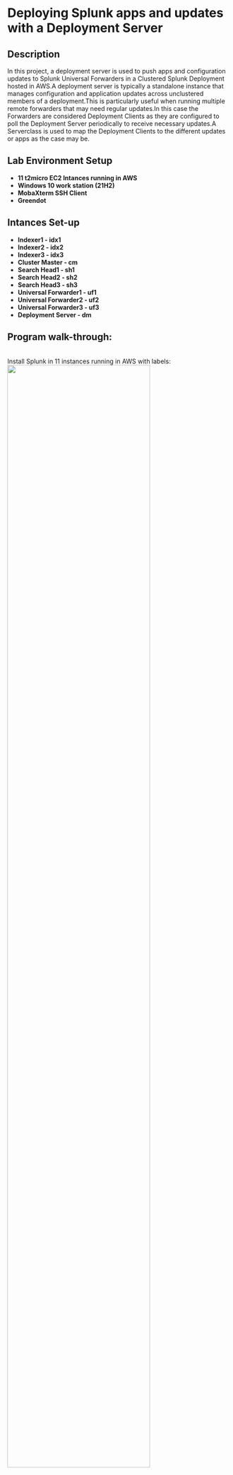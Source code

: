 <h1>Deploying Splunk apps and updates with a Deployment Server</h1>


<h2>Description</h2>
In this project, a deployment server is used to push apps and configuration updates to Splunk Universal Forwarders in a Clustered Splunk Deployment hosted in AWS.A deployment server is typically a standalone instance that manages configuration and application updates across unclustered members of a deployment.This is particularly useful when running multiple remote forwarders that may need regular updates.In this case the Forwarders are considered Deployment Clients as they are configured to poll the Deployment Server    periodically to receive necessary updates.A Serverclass is used to map the Deployment Clients to the different updates or apps as the case may be.

<br />


<h2>Lab Environment Setup</h2>

- <b>11 t2micro EC2 Intances running in AWS</b> 
- <b>Windows 10 work station (21H2)</b>
- <b>MobaXterm SSH Client</b>
- <b>Greendot</b>
<h2>Intances Set-up </h2>

- <b>Indexer1 - idx1</b> 
- <b>Indexer2 - idx2</b>
- <b>Indexer3 - idx3</b>
- <b>Cluster Master - cm</b>
- <b>Search Head1 - sh1</b>
- <b>Search Head2 - sh2</b> 
- <b>Search Head3 - sh3</b>
- <b>Universal Forwarder1 - uf1</b>
- <b>Universal Forwarder2 - uf2</b>
- <b>Universal Forwarder3 - uf3</b>
- <b>Deployment Server - dm</b>
<h2>Program walk-through:</h2>



<br />
Install Splunk in 11 instances running in AWS with labels:  <br/>
<img src="https://user-images.githubusercontent.com/112047285/204436198-f5044d28-863b-460f-bb74-4dcaa8cf93cc.png" height="80%" width="80%"/>
<br />
<br />
Configure the Forwarders to connect with the Deployment Server: <br/>
<img src="https://user-images.githubusercontent.com/112047285/204436706-cb9a49cd-5639-4fa7-97cc-13b39f690173.png" height="80%" width="80%"/>
<br />
<br />
Verify Client connection through Forwarder Management Console:  <br/>
<img src="https://user-images.githubusercontent.com/112047285/204437310-e9ccc044-eaf7-4cd5-9b4c-6eceee99998f.png" height="80%" width="80%"/>
<br />
<br />
Create and deploy apps on the Deployment Server to Clients:  <br/>
<img src="https://user-images.githubusercontent.com/112047285/204437888-19764f72-b28e-41da-a325-0d08e3348cd0.png" height="80%" width="80%"/>
                                                             
<br />
<br />
Verify Forwarder activities and communication to the indexers on the Monitoring Console:  <br/>
<img src="https://user-images.githubusercontent.com/112047285/204438669-4d55f255-d7c5-4589-8387-85c7ada8c248.png" height="80%" width="80%"/>
<br />
<br />


<!--
 ```diff
- text in red
+ text in green
! text in orange
# text in gray
@@ text in purple (and bold)@@
```
--!>
